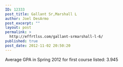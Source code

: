 ```yaml
---
ID: 12333
post_title: Gallant Sr,Marshall L
author: Joel DesArmo
post_excerpt: ""
layout: post
permalink: >
  http://effrtlss.com/gallant-srmarshall-l-6/
published: true
post_date: 2012-11-02 20:50:20
---
```

<p>Average GPA in Spring 2012 for first course listed: 3.945</p>